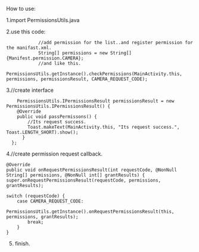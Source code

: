 How to use:

1.import PermissionsUtils.java

2.use this code:

                //add permission for the list..and register permission for the manifast.xml. 
                String[] permissions = new String[]{Manifest.permission.CAMERA};
                //and like this.
                PermissionsUtils.getInstance().checkPermissions(MainActivity.this, permissions, permissionsResult, CAMERA_REQUEST_CODE);
                
3.//create interface

        PermissionsUtils.IPermissionsResult permissionsResult = new PermissionsUtils.IPermissionsResult() {
        @Override
        public void passPermissons() {
            //Its request success.
            Toast.makeText(MainActivity.this, "Its request success.", Toast.LENGTH_SHORT).show();
          }
      };
    
4.//create permission request callback.

    @Override
    public void onRequestPermissionsResult(int requestCode, @NonNull String[] permissions, @NonNull int[] grantResults) {
    super.onRequestPermissionsResult(requestCode, permissions, grantResults);

    switch (requestCode) {
        case CAMERA_REQUEST_CODE:
            PermissionsUtils.getInstance().onRequestPermissionsResult(this, permissions, grantResults);
            break;
        }
    }
    
5. finish.
